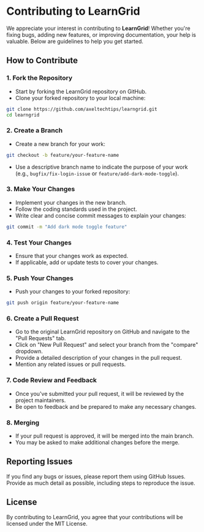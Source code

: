 # Contributing to LearnGrid

We appreciate your interest in contributing to **LearnGrid**! Whether you're fixing bugs, adding new features, or improving documentation, your help is valuable. Below are guidelines to help you get started.

## How to Contribute

### 1. Fork the Repository
- Start by forking the LearnGrid repository on GitHub.
- Clone your forked repository to your local machine:

```bash
git clone https://github.com/axeltechtips/learngrid.git
cd learngrid
```

### 2. Create a Branch
- Create a new branch for your work:

```bash
git checkout -b feature/your-feature-name
```

- Use a descriptive branch name to indicate the purpose of your work (e.g., `bugfix/fix-login-issue` or `feature/add-dark-mode-toggle`).

### 3. Make Your Changes
- Implement your changes in the new branch.
- Follow the coding standards used in the project.
- Write clear and concise commit messages to explain your changes:

```bash
git commit -m "Add dark mode toggle feature"
```

### 4. Test Your Changes
- Ensure that your changes work as expected.
- If applicable, add or update tests to cover your changes.

### 5. Push Your Changes
- Push your changes to your forked repository:

```bash
git push origin feature/your-feature-name
```

### 6. Create a Pull Request
- Go to the original LearnGrid repository on GitHub and navigate to the "Pull Requests" tab.
- Click on "New Pull Request" and select your branch from the "compare" dropdown.
- Provide a detailed description of your changes in the pull request.
- Mention any related issues or pull requests.

### 7. Code Review and Feedback
- Once you've submitted your pull request, it will be reviewed by the project maintainers.
- Be open to feedback and be prepared to make any necessary changes.

### 8. Merging
- If your pull request is approved, it will be merged into the main branch.
- You may be asked to make additional changes before the merge.

## Reporting Issues

If you find any bugs or issues, please report them using GitHub Issues. Provide as much detail as possible, including steps to reproduce the issue.

## License

By contributing to LearnGrid, you agree that your contributions will be licensed under the MIT License.
